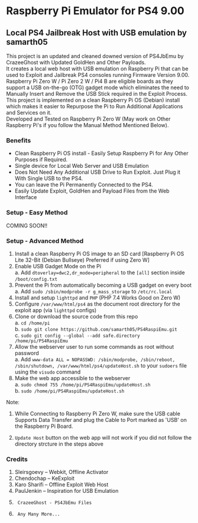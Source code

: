 # Raspberry Pi Emulator for PS4 9.00  

## Local PS4 Jailbreak Host with USB emulation by samarth05
This project is an updated and cleaned downed version of PS4JbEmu by CrazeeGhost with Updated GoldHen and Other Payloads.<br>
It creates a local web host with USB emulation on Raspberry Pi that can be used to Exploit and Jailbreak PS4 consoles running Firmware Version 9.00.<br>
Raspberry Pi Zero W / Pi Zero 2 W / Pi4 B are eligible boards as they support a USB on-the-go (OTG) gadget mode which eliminates the need to Manually Insert and Remove the USB Stick required in the Exploit Process.<br>
This project is implemented on a clean Raspberry Pi OS (Debian) install which makes it easier to Repurpose the Pi to Run Additional Applications and Services on it.<br>
Developed and Tested on Raspberry Pi Zero W (May work on Other Raspberry Pi's if you follow the Manual Method Mentioned Below).

### Benefits
- Clean Raspberry Pi OS install - Easily Setup Raspberry Pi for Any Other Purposes if Required.
- Single device for Local Web Server and USB Emulation
- Does Not Need Any Additional USB Drive to Run Exploit. Just Plug it With Single USB to the PS4.
- You can leave the Pi Permanently Connected to the PS4.
- Easily Update Exploit, GoldHen and Payload Files from the Web Interface

### Setup - Easy Method
COMING SOON!!

### Setup - Advanced Method
1. Install a clean Raspberry Pi OS image to an SD card 
[Raspberry Pi OS Lite 32-Bit (Debian Bullseye) Preferred if using Zero W]
2. Enable USB Gadget Mode on the Pi <br>
   a. Add `dtoverlay=dwc2,dr_mode=peripheral` to the `[all]` section inside `/boot/config.txt`
3. Prevent the Pi from automatically becoming a USB gadget on every boot <br />
   a. Add `sudo /sbin/modprobe -r g_mass_storage` to `/etc/rc.local`
5. Install and setup `lighttpd` and `PHP` (PHP 7.4 Works Good on Zero W)
6. Configure `/var/www/html/ps4` as the document root directory for the exploit app (via `lighttpd` configs)
7. Clone or download the source code from this repo <br>
   a. `cd /home/pi` <br>
   b. `sudo git clone https://github.com/samarth05/PS4RaspiEmu.git` <br />
   c. `sudo git config --global --add safe.directory /home/pi/PS4RaspiEmu`
8. Allow the webserver user to run some commands as root without password <br>
   a. Add `www-data ALL = NOPASSWD: /sbin/modprobe, /sbin/reboot, /sbin/shutdown, /var/www/html/ps4/updateHost.sh` to your `sudoers` file using the `visudo` command
9. Make the web app accessible to the webserver <br />
   a. `sudo chmod 755 /home/pi/PS4RaspiEmu/updateHost.sh` <br />
   b. `sudo /home/pi/PS4RaspiEmu/updateHost.sh`


Note: 
1. While Connecting to Raspberry Pi Zero W, make sure the USB cable Supports Data Transfer and plug the Cable to Port marked as 'USB' on the Raspberry Pi Board.

2. `Update Host` button on the web app will not work if you did not follow the directory strcture in the steps above

### Credits
1.	Sleirsgoevy – Webkit, Offline Activator
2.	Chendochap – KeExploit
3.	Karo Sharifi – Offline Exploit Web Host 
4.	PaulJenkin – Inspiration for USB Emulation
5.      CrazeeGhost - PS4JbEmu Files
6.      Any Many More...
